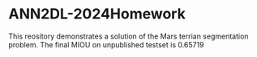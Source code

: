 # ANN2DL-2024Homework
This reository demonstrates a solution of the Mars terrian segmentation problem.
The final MIOU on unpublished testset is 0.65719
